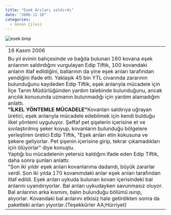 ```yaml
---
title: "Eşek Arıları saldırdı"
date: "2006-11-18"
categories: 
  - Günün Çilesi
---
```


![esek.bmp](/uploads/2006/11/esek.bmp)

<table cellspacing="0" cellpadding="0" width="100%" border="0"><tbody><tr><td>16 Kasım 2006</td></tr><tr><td>Bu yıl evinin bahçesinde ve bağda bulunan 160 kovana eşek arılarının saldırdığını vurgulayan Edip Tiftik, 100 kovandaki arıların itlaf edildiğini, ballarının da yine eşek arıları tarafından yendiğini ifade etti. Yaklaşık 45 bin YTL civarında zararının bulunduğunu kaydeden Edip Tiftik, eşek arılarıyla mücadele için İlçe Tarım Müdürlüğünden yardım talebinde bulunduğunu, ancak arıcılık konusunda uzmanın bulunmadığı için yardım alamadığını anlattı.&nbsp;&nbsp;&nbsp;&nbsp;&nbsp;&nbsp;<div></div><strong>"İLKEL YÖNTEMLE MÜCADELE"</strong>Kovanları saldırıya uğrayan üretici, eşek arılarıyla mücadele edebilmek için kendi bulduğu ilkel yöntemi uyguluyor. Şeffaf pet şişelerin içerisine et ve sıvılaştırılmış şeker koyup, kovanların bulunduğu bölgelere yerleştiren üretici Edip Tiftik, "Eşek arıları etin kokusuna ve şekere geliyorlar. Pet şişenin içerisine girip, tekrar çıkamadıkları için ölüyorlar" diye konuştu.<div></div>Yaptığı bu mücadelenin yetersiz kaldığını ifade eden Edip Tiftik, daha sonra şunları anlattı:<div></div>"Son iki yıldır eşek arıları kovanlarıma dadandı, büyük zararlar verdi. Son iki yılda 170 kovanımdaki arılar eşek arıları tarafından itlaf edildi. Eşek arıları uykuda bulunan kovan içerisindeki bal arılarını uyandırıyorlar. Bal arıları uykudayken savunmasız oluyor. Bal arılarının arka kısmını, balın bulunduğu bölümü ısırıp, alıyorlar. Kovandaki bal arılarını etkisiz hale getirdikten sonra da paketteki arıları yiyorlar.(Teşekkürler AA;Hürriyet)</td></tr></tbody></table>
